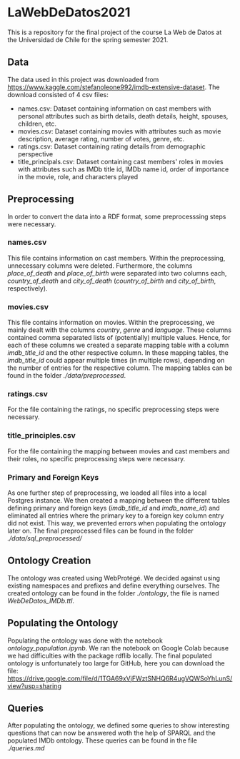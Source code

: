 # LaWebDeDatos2021
This is a repository for the final project of the course La Web de Datos at the Universidad de Chile for the spring semester 2021.

## Data
The data used in this project was downloaded from https://www.kaggle.com/stefanoleone992/imdb-extensive-dataset. The download consisted of 4 csv files:
<ul>
  <li>names.csv: Dataset containing information on cast members with personal attributes such as birth details, death details, height, spouses, children, etc.</li>
  <li>movies.csv: Dataset containing movies with attributes such as movie description, average rating, number of votes, genre, etc.</li>
  <li>ratings.csv: Dataset containing rating details from demographic perspective</li>
  <li>title_principals.csv: Dataset containing cast members' roles in movies with attributes such as IMDb title id, IMDb name id, order of importance in the movie, role, and characters played</li>
</ul>

## Preprocessing
In order to convert the data into a RDF format, some preprocesssing steps were necessary.

### names.csv
This file contains information on cast members. Within the preprocessing, unnecessary columns were deleted. Furthermore, the columns *place_of_death* and *place_of_birth* were separated into two columns each, *country_of_death* and *city_of_death* (*country_of_birth* and *city_of_birth*, respectively).

### movies.csv
This file contains information on movies. Within the preprocessing, we mainly dealt with the columns *country*, *genre* and *language*. These columns contained comma separated lists of (potentially) multiple values. Hence, for each of these columns we created a separate mapping table with a column *imdb_title_id* and the other respective column. In these mapping tables, the *imdb_title_id* could appear multiple times (in multiple rows), depending on the number of entries for the respective column. The mapping tables can be found in the folder *./data/preprocessed*.

### ratings.csv
For the file containing the ratings, no specific preprocessing steps were necessary.

### title_principles.csv
For the file containing the mapping between movies and cast members and their roles, no specific preprocessing steps were necessary.

### Primary and Foreign Keys
As one further step of preprocessing, we loaded all files into a local Postgres instance. We then created a mapping between the different tables defining primary and foreign keys (*imdb_title_id* and *imdb_name_id*) and eliminated all entries where the primary key to a foreign key column entry did not exist. This way, we prevented errors when populating the ontology later on.
The final preprocessed files can be found in the folder *./data/sql_preprocessed/*

## Ontology Creation
The ontology was created using WebProtégé. We decided against using existing namespaces and prefixes and define everything ourselves. The created ontology can be found in the folder *./ontology*, the file is named *WebDeDatos_IMDb.ttl*.

## Populating the Ontology
Populating the ontology was done with the notebook *ontology_population.ipynb*. We ran the notebook on Google Colab because we had difficulties with the package rdflib locally.
The final populated ontology is unfortunately too large for GitHub, here you can download the file: https://drive.google.com/file/d/1TGA69xVjFWztSNHQ6R4ugVQWSoYhLunS/view?usp=sharing

## Queries
After populating the ontology, we defined some queries to show interesting questions that can now be answered woth the help of SPARQL and the populated IMDb ontology. These queries can be found in the file *./queries.md*


